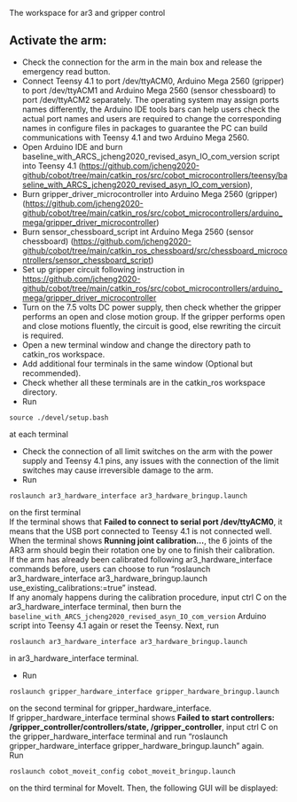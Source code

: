 The workspace for ar3 and gripper control
## Activate the arm:
* Check the connection for the arm in the main box and release the emergency read button.
* Connect Teensy 4.1 to port /dev/ttyACM0, Arduino Mega 2560 (gripper) to port /dev/ttyACM1 and Arduino Mega 2560 (sensor chessboard) to port /dev/ttyACM2 separately. The operating system may assign ports names differently, the Arduino IDE tools bars can help users check the actual port names and users are required to change the corresponding names in configure files in packages to guarantee the PC can build communications with Teensy 4.1 and two Arduino Mega 2560.
* Open Arduino IDE and burn baseline_with_ARCS_jcheng2020_revised_asyn_IO_com_version script into Teensy 4.1 (https://github.com/jcheng2020-github/cobot/tree/main/catkin_ros/src/cobot_microcontrollers/teensy/baseline_with_ARCS_jcheng2020_revised_asyn_IO_com_version),
* Burn gripper_driver_microcontroller into Arduino Mega 2560 (gripper) (https://github.com/jcheng2020-github/cobot/tree/main/catkin_ros/src/cobot_microcontrollers/arduino_mega/gripper_driver_microcontroller)
* Burn sensor_chessboard_script int Arduino Mega 2560 (sensor chessboard) (https://github.com/jcheng2020-github/cobot/tree/main/catkin_ros_chessboard/src/chessboard_microcontrollers/sensor_chessboard_script)
* Set up gripper circuit following instruction in https://github.com/jcheng2020-github/cobot/tree/main/catkin_ros/src/cobot_microcontrollers/arduino_mega/gripper_driver_microcontroller
* Turn on the 7.5 volts DC power supply, then check whether the gripper performs an open and close motion group. If the gripper performs open and close motions fluently, the circuit is good, else rewriting the circuit is required.
* Open a new terminal window and change the directory path to catkin_ros workspace.
* Add additional four terminals in the same window (Optional but recommended).
* Check whether all these terminals are in the catkin_ros workspace directory.
* Run 
```
source ./devel/setup.bash
```
at each terminal
* Check the connection of all limit switches on the arm with the power supply and Teensy 4.1 pins, any issues with the connection of the limit switches may cause irreversible damage to the arm.
* Run
```
roslaunch ar3_hardware_interface ar3_hardware_bringup.launch
```
on the first terminal<br />
If the terminal shows that **Failed to connect to serial port /dev/ttyACM0**, it means that the USB port connected to Teensy 4.1 is not connected well.<br /> 
When the terminal shows **Running joint calibration…**, the 6 joints of the AR3 arm should begin their rotation one by one to finish their calibration.<br />
If the arm has already been calibrated following ar3_hardware_interface commands before, users can choose to run “roslaunch ar3_hardware_interface ar3_hardware_bringup.launch use_existing_calibrations:=true” instead.<br />
If any anomaly happens during the calibration procedure, input ctrl C on the ar3_hardware_interface terminal, then burn the `baseline_with_ARCS_jcheng2020_revised_asyn_IO_com_version` Arduino script into Teensy 4.1 again or reset the Teensy. Next, run
```
roslaunch ar3_hardware_interface ar3_hardware_bringup.launch
```
in ar3_hardware_interface terminal.<br />
* Run
```
roslaunch gripper_hardware_interface gripper_hardware_bringup.launch
```
on the second terminal for gripper_hardware_interface.<br />
If gripper_hardware_interface terminal shows **Failed to start controllers: /gripper_controller/controllers/state, /gripper_controller**, input ctrl C on the gripper_hardware_interface terminal and run “roslaunch gripper_hardware_interface gripper_hardware_bringup.launch” again.<br />
Run 
```
roslaunch cobot_moveit_config cobot_moveit_bringup.launch
```
on the third terminal for MoveIt. Then, the following GUI will be displayed:
